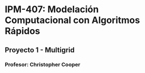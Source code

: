 # IPM-407: Modelación Computacional con Algoritmos Rápidos
## Proyecto 1 - Multigrid
### Profesor: Christopher Cooper

